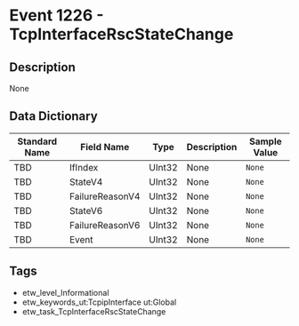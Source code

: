 # Event 1226 - TcpInterfaceRscStateChange

## Description
None

## Data Dictionary
|Standard Name|Field Name|Type|Description|Sample Value|
|---|---|---|---|---|
|TBD|IfIndex|UInt32|None|`None`|
|TBD|StateV4|UInt32|None|`None`|
|TBD|FailureReasonV4|UInt32|None|`None`|
|TBD|StateV6|UInt32|None|`None`|
|TBD|FailureReasonV6|UInt32|None|`None`|
|TBD|Event|UInt32|None|`None`|

## Tags
* etw_level_Informational
* etw_keywords_ut:TcpipInterface ut:Global
* etw_task_TcpInterfaceRscStateChange